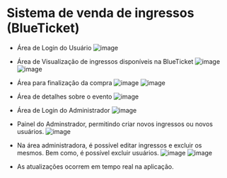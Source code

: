 # Sistema de venda de ingressos (BlueTicket)
- Área de Login do Usuário
![image](https://github.com/user-attachments/assets/fc93c735-ec14-45cd-8113-94dd1b0ed06c)
- Área de Visualização de ingressos disponíveis na BlueTicket
![image](https://github.com/user-attachments/assets/2226d6a0-9365-42f2-855b-7f9f1e468734)
![image](https://github.com/user-attachments/assets/95c39883-5923-45be-91ee-eee331e4e21a)
- Área para finalização da compra
![image](https://github.com/user-attachments/assets/fd896ed0-3dba-492b-adaa-74d6282c4ca5)
![image](https://github.com/user-attachments/assets/c4184d7a-7b5a-4a95-a220-bedc7afb7fc7)
- Área de detalhes sobre o evento
![image](https://github.com/user-attachments/assets/55852142-f610-4fe5-9ace-92b3df7a2441)
- Área de Login do Administrador
![image](https://github.com/user-attachments/assets/418cdb8f-06be-461e-8c32-b75295d434d3)
- Painel do Adminstrador, permitindo criar novos ingressos ou novos usuários. 
![image](https://github.com/user-attachments/assets/ebc916db-961a-4342-81df-18b611f01c93)
- Na área administradora, é possível editar ingressos e excluir os mesmos. Bem como, é possível excluir usuários. 
![image](https://github.com/user-attachments/assets/32f3c55a-1f52-4924-90f2-45f41d285aa3)
![image](https://github.com/user-attachments/assets/cd52fe60-6dd8-46cc-b04a-4754a645c9a7)


- As atualizações ocorrem em tempo real na aplicação. 

